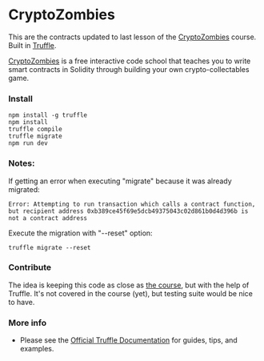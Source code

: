 # CryptoZombies
This are the contracts updated to last lesson of the [CryptoZombies](https://cryptozombies.io) course. Built in [Truffle](http://truffleframework.com).

[CryptoZombies](https://cryptozombies.io) is a free interactive code school that teaches you to write smart contracts in Solidity through building your own crypto-collectables game.

### Install
```
npm install -g truffle
npm install
truffle compile
truffle migrate
npm run dev
```

### Notes:
If getting an error when executing "migrate" because it was already migrated:
```
Error: Attempting to run transaction which calls a contract function, but recipient address 0xb389ce45f69e5dcb49375043c02d861b0d4d396b is not a contract address
```

Execute the migration with "--reset" option:
```
truffle migrate --reset
```

### Contribute
The idea is keeping this code as close as [the course](https://cryptozombies.io), but with the help of Truffle.
It's not covered in the course (yet), but testing suite would be nice to have.

### More info
* Please see the [Official Truffle Documentation](http://truffleframework.com/docs/) for guides, tips, and examples.

